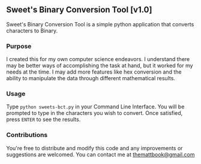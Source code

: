 ## Sweet's Binary Conversion Tool [v1.0]
Sweet's Binary Conversion Tool is a simple python application that converts characters to Binary.

### Purpose
I created this for my own computer science endeavors. I understand there may be better ways of accomplishing
the task at hand, but it worked for my needs at the time. I may add more features like hex conversion and the ability
to manipulate the data through different mathematical results.

### Usage
Type `python sweets-bct.py` in your Command Line Interface.
You will be prompted to type in the characters you wish to convert.
Once satisfied, press `ENTER` to see the results.

### Contributions
You're free to distribute and modify this code and any improvements or suggestions are welcomed.
You can contact me at themattbook@gmail.com
